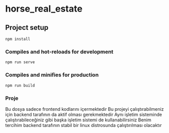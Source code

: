 # horse_real_estate

## Project setup
```
npm install
```

### Compiles and hot-reloads for development
```
npm run serve
```

### Compiles and minifies for production
```
npm run build
```

### Proje 
Bu dosya sadece frontend kodlarını içermektedir
Bu projeyi çalıştırabilmeniz için backend tarafının da aktif olması gerekmektedir
Aynı işletim sisteminde çalıştırabileceğiniz gibi başka işletim sistemi de kullanabilirsiniz
Benim tercihim backend tarafının stabil bir linux distrosunda çalıştırılması olacaktır
